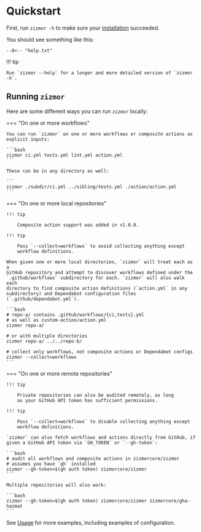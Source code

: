 # Quickstart

First, run `zizmor -h` to make sure your [installation](./installation.md) succeeded.

You should see something like this:

```console
--8<-- "help.txt"
```

!!! tip

    Run `zizmor --help` for a longer and more detailed version of `zizmor -h`.

## Running `zizmor`

Here are some different ways you can run `zizmor` locally:

=== "On one or more workflows"

    You can run `zizmor` on one or more workflows or composite actions as
    explicit inputs:

    ```bash
    zizmor ci.yml tests.yml lint.yml action.yml
    ```

    These can be in any directory as well:

    ```
    zizmor ./subdir/ci.yml ../sibling/tests.yml ./action/action.yml
    ```

=== "On one or more local repositories"

    !!! tip

        Composite action support was added in v1.0.0.

    !!! tip

        Pass `--collect=workflows` to avoid collecting anything except
        workflow definitions.

    When given one or more local directories, `zizmor` will treat each as a
    GitHub repository and attempt to discover workflows defined under the
    `.github/workflows` subdirectory for each. `zizmor` will also walk each
    directory to find composite action definitions (`action.yml` in any
    subdirectory) and Dependabot configuration files
    (`.github/dependabot.yml`).

    ```bash
    # repo-a/ contains .github/workflows/{ci,tests}.yml
    # as well as custom-action/action.yml
    zizmor repo-a/

    # or with multiple directories
    zizmor repo-a/ ../../repo-b/

    # collect only workflows, not composite actions or Dependabot configs
    zizmor --collect=workflows
    ```

=== "On one or more remote repositories"

    !!! tip

        Private repositories can also be audited remotely, as long
        as your GitHub API token has sufficient permissions.

    !!! tip

        Pass `--collect=workflows` to disable collecting anything except
        workflow definitions.

    `zizmor` can also fetch workflows and actions directly from GitHub, if
    given a GitHub API token via `GH_TOKEN` or `--gh-token`:

    ```bash
    # audit all workflows and composite actions in zizmorcore/zizmor
    # assumes you have `gh` installed
    zizmor --gh-token=$(gh auth token) zizmorcore/zizmor
    ```

    Multiple repositories will also work:

    ```bash
    zizmor --gh-token=$(gh auth token) zizmorcore/zizmor zizmorcore/gha-hazmat
    ```

See [Usage](./usage.md) for more examples, including examples of configuration.

